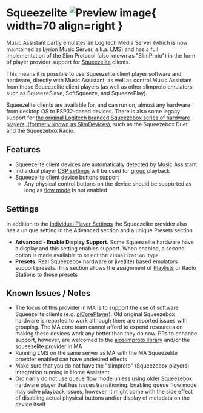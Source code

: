 # Squeezelite ![Preview image](../assets/icons/slim-icon.svg){ width=70 align=right }

Music Assistant partly emulates an Logitech Media Server (which is now maintained as Lyrion Music Server, a.k.a. LMS) and has a full implementation of the Slim Protocol (also known as "SlimProto") in the form of player provider support for [Squeezelite](https://en.wikipedia.org/wiki/Squeezelite) clients.

This means it is possible to use Squeezelite client player software and hardware, directly with Music Assistant, as well as control Music Assistant from those Squeezelite client players (as well as other slimproto emulators such as SqueezeSlave, SoftSqueeze, and SqueezePlay).

Squeezelite clients are available for, and can run on, almost any hardware from desktop OS to ESP32-based devices. There is also some legacy support for [the original Logitech branded Squeezebox series of hardware players, (formerly known as SlimDevices)](https://lyrion.org/players-and-controllers/hardware-comparison/), such as the Squeezebox Duet and the Squeezebox Radio.

## Features

- Squeezelite client devices are automatically detected by Music Assistant
- Individual player [DSP settings](index.md/#dsp-settings) will be used for [group](../faq/groups.md) playback
- Squeezelite client device buttons support
  - Any physical control buttons on the device should be supported as long as [flow mode](../faq/tech-info.md/#track-queueing) is not enabled

## Settings

In addition to the [Individual Player Settings](../settings/individual-player.md) the Squeezelite provider also has a unique setting in the Advanced section and a unique Presets section

- <b>Advanced - Enable Display Support.</b> Some Squeezelite hardware have a display and this setting enables support. When enabled, a second option is made available to select the `Visualization type`
- <b>Presets.</b> Real Squeezebox hardware or jive(lite) based emulators support presets. This section allows the assignment of [Playlists](../usage.md/#playlists) or Radio Stations to those presets

## Known Issues / Notes

- The focus of this provider in MA is to support the use of software Squeezelite clients (e.g. [piCorePlayer](https://www.picoreplayer.org/)). Old original Squeezebox hardware is reported to work although there are reported issues with grouping. The MA core team cannot afford to expend resources on making these devices work any better than they do now. PRs to enhance support, however, are welcomed to the [aioslimproto library](https://github.com/home-assistant-libs/aioslimproto) and/or the squeezelite provider in MA
- Running LMS on the same server as MA with the MA Squeezelite provider enabled can have undesired effects
- Make sure that you do not have the "slimproto" (Squeezebox players) integration running in Home Assistant
- Ordinarily do not use queue flow mode unless using older Squeezebox hardware player that has issues transitioning. Enabling queue flow mode may solve playback issues, however, it might come with the side effect of disabling actual physical buttons and/or display of metadata on the device itself

